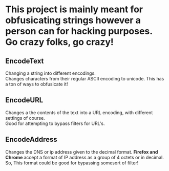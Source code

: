 # This project is mainly meant for obfusicating strings however a person can for hacking purposes. Go crazy folks, go crazy!
## EncodeText
Changing a string into different encodings.  
Changes characters from their regular ASCII encoding to unicode. This has a ton of ways to obfusicate it!  

## EncodeURL
Changes a the contents of the text into a URL encoding, with different settings of course.   
Good for attempting to bypass filters for URL's.

## EncodeAddress
Changes the DNS or ip address given to the decimal format. <b> Firefox and Chrome </b> accept a format of IP address as a group of 4 octets or in decimal. So, This format could be good for bypassing somesort of filter!  
